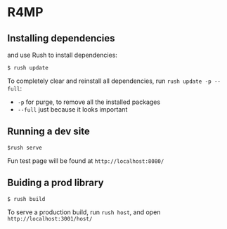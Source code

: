 # R4MP

## Installing dependencies

and use Rush to install dependencies:

```
$ rush update
```

To completely clear and reinstall all dependencies, run `rush update -p --full`:

-   `-p` for purge, to remove all the installed packages
-   `--full` just because it looks important

## Running a dev site

```
$rush serve
```

Fun test page will be found at `http://localhost:8080/`

## Buiding a prod library

```
$ rush build
```

To serve a production build, run `rush host`, and open `http://localhost:3001/host/`
